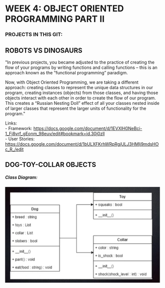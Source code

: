 # WEEK 4: OBJECT ORIENTED PROGRAMMING PART II

### PROJECTS IN THIS GIT: 
## ROBOTS VS DINOSAURS
"In previous projects, you became adjusted to the practice of creating the flow of your programs by writing functions and calling functions – this is an approach known as the “functional programming” paradigm.  

Now, with Object Oriented Programming, we are taking a different approach: creating classes to represent the unique data structures in our program, creating instances (objects) from those classes, and having those objects interact with each other in order to create the flow of our program. This creates a “Russian Nesting Doll” effect of all your classes nested inside of larger classes that represent the larger units of functionality for the program."  

Links:  
\- Framework: https://docs.google.com/document/d/1EVXlH0NeBci-1_Fj8vrf_gEonm_98euv/edit#bookmark=id.30j0zll  
\- User Stories: https://docs.google.com/document/d/1bULXFKrhWRpRgjULJ3HMlj9mdsHOc_R_/edit  

## DOG-TOY-COLLAR OBJECTS 
##### Class Diagram:
![](images/class_diagram.png)

